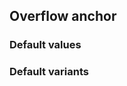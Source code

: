 ## Overflow anchor

<!-- <values.overflowAnchor> -->
### Default values

<!-- </values.overflowAnchor> -->

<!-- <variants.overflowAnchor> -->
### Default variants

<!-- </variants.overflowAnchor> -->
